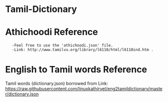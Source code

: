 # Tamil-Dictionary
# Athichoodi Reference
       -Feel free to use the 'athichoodi.json' file.
       -Link: http://www.tamilvu.org/library/l6110/html/l6110ind.htm .
       
# English to Tamil words Reference
  Tamil words (dictionary.json) borrowed from Link: https://raw.githubusercontent.com/linuxkathirvel/eng2tamildictionary/master/dictionary.json 
